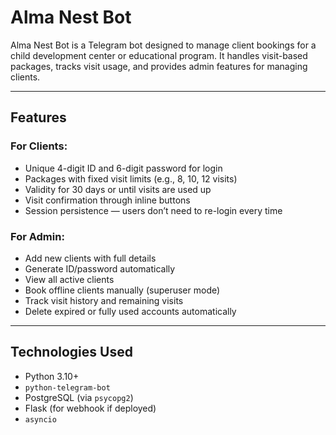 # Alma Nest Bot 

Alma Nest Bot is a Telegram bot designed to manage client bookings for a child development center or educational program. It handles visit-based packages, tracks visit usage, and provides admin features for managing clients.

---

## Features

### For Clients:
- Unique 4-digit ID and 6-digit password for login
- Packages with fixed visit limits (e.g., 8, 10, 12 visits)
- Validity for 30 days or until visits are used up
- Visit confirmation through inline buttons
- Session persistence — users don’t need to re-login every time

### For Admin:
- Add new clients with full details
- Generate ID/password automatically
- View all active clients
- Book offline clients manually (superuser mode)
- Track visit history and remaining visits
- Delete expired or fully used accounts automatically

---

## Technologies Used

- Python 3.10+
- `python-telegram-bot`
- PostgreSQL (via `psycopg2`)
- Flask (for webhook if deployed)
- `asyncio`
